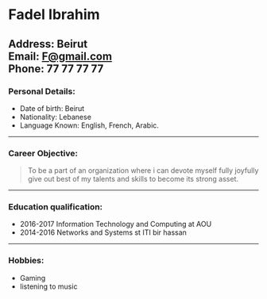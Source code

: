 # Fadel Ibrahim

**Address:** Beirut  
**Email:** F@gmail.com  
**Phone:** 77 77 77 77  
---
### Personal Details:
* Date of birth: Beirut
* Nationality: Lebanese
* Language Known: English, French, Arabic.
---
### Career Objective:
> To be a part of an organization where i can devote myself fully joyfully give out best of my talents and skills to become its strong asset.

---

### Education qualification:

* 2016-2017 Information Technology and Computing at AOU
* 2014-2016 Networks and Systems st ITI bir hassan

---
### Hobbies:

* Gaming  
* listening to music